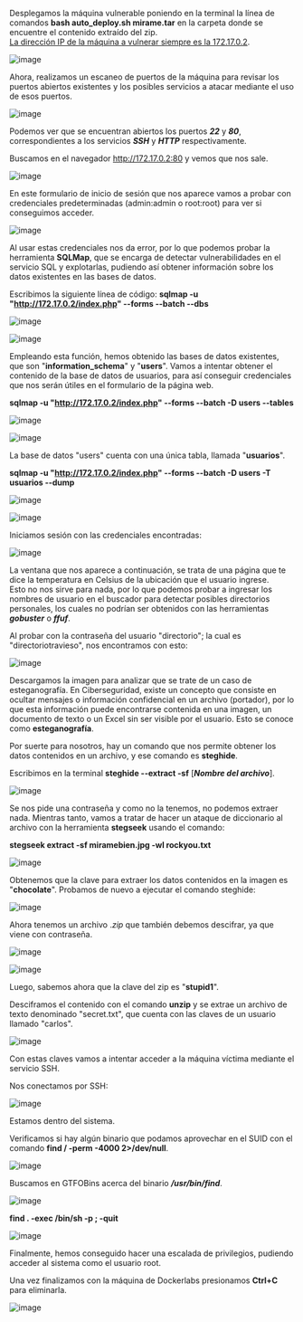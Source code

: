 Desplegamos la máquina vulnerable poniendo en la terminal la línea de comandos **bash auto_deploy.sh mirame.tar** en la carpeta donde se encuentre el contenido extraído del zip.<br>
<ins>La dirección IP de la máquina a vulnerar siempre es la 172.17.0.2</ins>.

  ![image](https://github.com/user-attachments/assets/765c7060-f608-4402-833d-7e3416a2a61f)

Ahora, realizamos un escaneo de puertos de la máquina para revisar los puertos abiertos existentes y los posibles servicios a atacar mediante el uso de esos puertos.

  ![image](https://github.com/user-attachments/assets/e6889a2e-548b-4dd9-b59b-0945373d0829)

Podemos ver que se encuentran abiertos los puertos ***22*** y ***80***, correspondientes a los servicios ***SSH*** y ***HTTP*** respectivamente.

Buscamos en el navegador http://172.17.0.2:80 y vemos que nos sale.

  ![image](https://github.com/user-attachments/assets/ec1c00d3-bef6-44ce-9391-a2e362d4fe4e)

En este formulario de inicio de sesión que nos aparece vamos a probar con credenciales predeterminadas (admin:admin o root:root) para ver si conseguimos acceder.

  ![image](https://github.com/user-attachments/assets/da297f60-b35c-4519-ba16-6c0dadf4ce4e)

Al usar estas credenciales nos da error, por lo que podemos probar la herramienta **SQLMap**, que se encarga de detectar vulnerabilidades en el servicio SQL y explotarlas, pudiendo así obtener información sobre los datos existentes en las bases de datos.

Escribimos la siguiente línea de código: **sqlmap -u "http://172.17.0.2/index.php" --forms --batch --dbs**

  ![image](https://github.com/user-attachments/assets/c90082a8-32c3-432e-80c8-af03321f830a)

  ![image](https://github.com/user-attachments/assets/565e5ef6-9b51-4f0d-a145-b4b8a2860a72)

Empleando esta función, hemos obtenido las bases de datos existentes, que son "**information_schema**" y "**users**". Vamos a intentar obtener el contenido de la base de datos de usuarios, para así conseguir credenciales que nos serán útiles en el formulario de la página web.

**sqlmap -u "http://172.17.0.2/index.php" --forms --batch -D users --tables**

  ![image](https://github.com/user-attachments/assets/6549f2d4-6586-4554-ab55-f8fb4be5e7cb)

  ![image](https://github.com/user-attachments/assets/e8881139-8131-4a2f-9cd8-f1183ff18c05)

La base de datos "users" cuenta con una única tabla, llamada "**usuarios**".

**sqlmap -u "http://172.17.0.2/index.php" --forms --batch -D users -T usuarios --dump**

  ![image](https://github.com/user-attachments/assets/184ff7b6-3be6-464e-8668-f5e0528a39b2)

  ![image](https://github.com/user-attachments/assets/404da4bf-fb53-4f8b-9399-f81ac09f4585)

Iniciamos sesión con las credenciales encontradas:

  ![image](https://github.com/user-attachments/assets/a1cc5ce1-2ab0-49a0-8fde-66bacc4cfca2)

La ventana que nos aparece a continuación, se trata de una página que te dice la temperatura en Celsius de la ubicación que el usuario ingrese.<br>
Esto no nos sirve para nada, por lo que podemos probar a ingresar los nombres de usuario en el buscador para detectar posibles directorios personales, los cuales no podrían ser obtenidos con las herramientas ***gobuster*** o ***ffuf***.

Al probar con la contraseña del usuario "directorio"; la cual es "directoriotravieso", nos encontramos con esto:

  ![image](https://github.com/user-attachments/assets/8f615dbd-b74d-4712-bb86-b49741269e6c)

Descargamos la imagen para analizar que se trate de un caso de esteganografía. En Ciberseguridad, existe un concepto que consiste en ocultar mensajes o información confidencial en un archivo (portador), por lo que esta información puede encontrarse contenida en una imagen, un documento de texto o un Excel sin ser visible por el usuario.
Esto se conoce como **esteganografía**.

Por suerte para nosotros, hay un comando que nos permite obtener los datos contenidos en un archivo, y ese comando es **steghide**.

Escribimos en la terminal **steghide --extract -sf** [***Nombre del archivo***].

  ![image](https://github.com/user-attachments/assets/54eef2aa-ced3-4199-b23a-0dd632e7b4fa)

Se nos pide una contraseña y como no la tenemos, no podemos extraer nada. Mientras tanto, vamos a tratar de hacer un ataque de diccionario al archivo con la herramienta **stegseek** usando el comando:

**stegseek extract -sf miramebien.jpg -wl rockyou.txt**

  ![image](https://github.com/user-attachments/assets/f83ab8f6-280d-40c4-8efa-d778ec49568c)

Obtenemos que la clave para extraer los datos contenidos en la imagen es "**chocolate**". Probamos de nuevo a ejecutar el comando steghide:

  ![image](https://github.com/user-attachments/assets/d2d1e3d6-625b-4af3-807a-a3cf9912cf04)

Ahora tenemos un archivo .*zip* que también debemos descifrar, ya que viene con contraseña.

  ![image](https://github.com/user-attachments/assets/34035b60-29b8-4b72-a650-0c9aa45ab044)

  ![image](https://github.com/user-attachments/assets/c2552c43-fb50-4544-8eb6-de324ef171ca)

Luego, sabemos ahora que la clave del zip es "**stupid1**".

Desciframos el contenido con el comando **unzip** y se extrae un archivo de texto denominado "secret.txt", que cuenta con las claves de un usuario llamado "carlos".

  ![image](https://github.com/user-attachments/assets/1496686f-591b-4597-a211-9da71a596581)

Con estas claves vamos a intentar acceder a la máquina víctima mediante el servicio SSH.

Nos conectamos por SSH:

  ![image](https://github.com/user-attachments/assets/f3628787-33ec-4ee9-8919-031b35bb2ba8)

Estamos dentro del sistema.

Verificamos si hay algún binario que podamos aprovechar en el SUID con el comando **find / -perm -4000 2>/dev/null**.

  ![image](https://github.com/user-attachments/assets/a85cb7bc-3fe6-4453-9453-96cba8ae2cb3)

Buscamos en GTFOBins acerca del binario ***/usr/bin/find***.

  ![image](https://github.com/user-attachments/assets/cfa052be-916b-4435-adc6-57c157a643df)

**find . -exec /bin/sh -p \; -quit**

  ![image](https://github.com/user-attachments/assets/d1b219cf-861f-47ea-b38b-b1acef847768)

Finalmente, hemos conseguido hacer una escalada de privilegios, pudiendo acceder al sistema como el usuario root.

Una vez finalizamos con la máquina de Dockerlabs presionamos **Ctrl+C** para eliminarla.

  ![image](https://github.com/user-attachments/assets/77bfb789-51bc-4ffb-a6e6-80cb46b254be)
